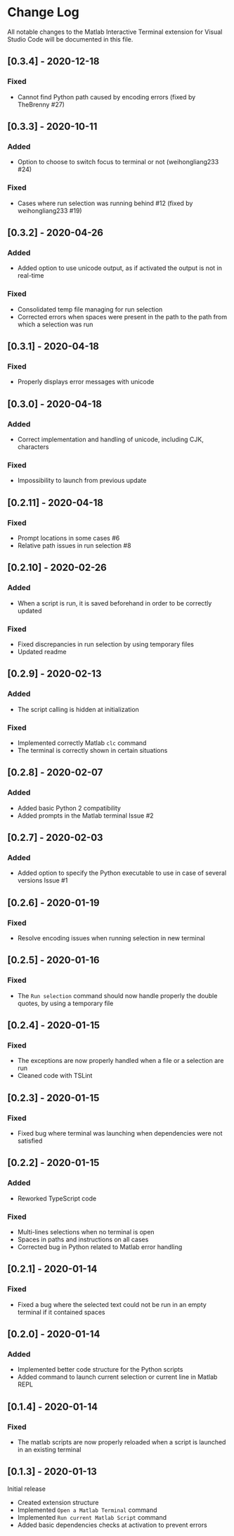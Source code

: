 # Change Log

All notable changes to the Matlab Interactive Terminal extension for Visual Studio Code will be documented in this file.

## [0.3.4] - 2020-12-18
### Fixed
- Cannot find Python path caused by encoding errors (fixed by TheBrenny #27)

## [0.3.3] - 2020-10-11
### Added
- Option to choose to switch focus to terminal or not (weihongliang233 #24)
### Fixed
- Cases where run selection was running behind #12 (fixed by weihongliang233 #19)

## [0.3.2] - 2020-04-26
### Added
- Added option to use unicode output, as if activated the output is not in real-time
### Fixed
- Consolidated temp file managing for run selection
- Corrected errors when spaces were present in the path to the path from which a selection was run

## [0.3.1] - 2020-04-18
### Fixed
- Properly displays error messages with unicode

## [0.3.0] - 2020-04-18
### Added
- Correct implementation and handling of unicode, including CJK, characters
### Fixed
- Impossibility to launch from previous update

## [0.2.11] - 2020-04-18
### Fixed
- Prompt locations in some cases #6
- Relative path issues in run selection #8

## [0.2.10] - 2020-02-26
### Added
- When a script is run, it is saved beforehand in order to be correctly updated
### Fixed
- Fixed discrepancies in run selection by using temporary files
- Updated readme

## [0.2.9] - 2020-02-13
### Added
- The script calling is hidden at initialization
### Fixed
- Implemented correctly Matlab `clc` command
- The terminal is correctly shown in certain situations

## [0.2.8] - 2020-02-07
### Added
- Added basic Python 2 compatibility
- Added prompts in the Matlab terminal Issue #2

## [0.2.7] - 2020-02-03
### Added
- Added option to specify the Python executable to use in case of several versions Issue #1

## [0.2.6] - 2020-01-19
### Fixed
- Resolve encoding issues when running selection in new terminal

## [0.2.5] - 2020-01-16
### Fixed
- The `Run selection` command should now handle properly the double quotes, by using a temporary file

## [0.2.4] - 2020-01-15
### Fixed
- The exceptions are now properly handled when a file or a selection are run
- Cleaned code with TSLint

## [0.2.3] - 2020-01-15
### Fixed
- Fixed bug where terminal was launching when dependencies were not satisfied

## [0.2.2] - 2020-01-15
### Added
- Reworked TypeScript code
### Fixed
- Multi-lines selections when no terminal is open
- Spaces in paths and instructions on all cases 
- Corrected bug in Python related to Matlab error handling

## [0.2.1] - 2020-01-14 
### Fixed
- Fixed a bug where the selected text could not be run in an empty terminal if it contained spaces

## [0.2.0] - 2020-01-14 
### Added
- Implemented better code structure for the Python scripts
- Added command to launch current selection or current line in Matlab REPL

## [0.1.4] - 2020-01-14
### Fixed
- The matlab scripts are now properly reloaded when a script is launched in an existing terminal

## [0.1.3] - 2020-01-13
Initial release
- Created extension structure
- Implemented `Open a Matlab Terminal` command
- Implemented `Run current Matlab Script` command
- Added basic dependencies checks at activation to prevent errors